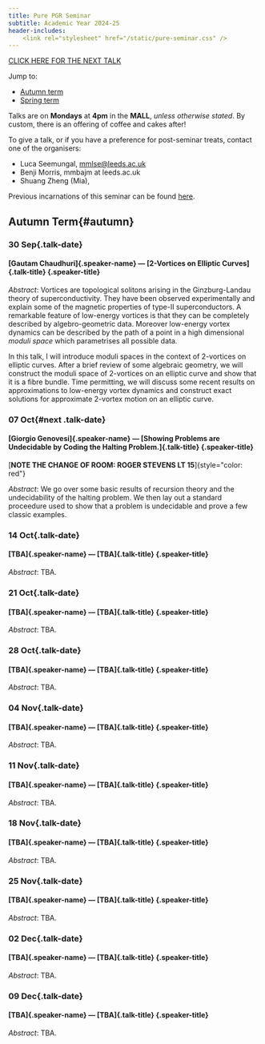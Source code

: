 ```yaml
---
title: Pure PGR Seminar
subtitle: Academic Year 2024-25
header-includes:
    <link rel="stylesheet" href="/static/pure-seminar.css" />
---
```


[CLICK HERE FOR THE NEXT TALK](#next)

Jump to:

- [Autumn term](#autumn)
- [Spring term](#spring)

Talks are on **Mondays** at **4pm** in the **MALL**, *unless otherwise stated*.
By custom, there is an offering of coffee and cakes after!

To give a talk, or if you have a preference for post-seminar treats, contact one of the organisers:

* Luca Seemungal, mmlse@leeds.ac.uk
* Benji Morris, mmbajm at leeds.ac.uk
* Shuang Zheng (Mia),

Previous incarnations of this seminar can be found [here](./archive).

## Autumn Term{#autumn}


### 30 Sep{.talk-date}
#### [Gautam Chaudhuri]{.speaker-name} — [2-Vortices on Elliptic Curves]{.talk-title} {.speaker-title}

*Abstract*: Vortices are topological solitons arising in the Ginzburg-Landau theory of superconductivity.
They have been observed experimentally and explain some of the magnetic properties of type-II superconductors.
A remarkable feature of low-energy vortices is that they can be completely described by algebro-geometric data.
Moreover low-energy vortex dynamics can be described by the path of a point in a high dimensional _moduli space_ which parametrises all possible data.

In this talk, I will introduce moduli spaces in the context of 2-vortices on elliptic curves.
After a brief review of some algebraic geometry, we will construct the moduli space of 2-vortices on an elliptic curve and show that it is a fibre bundle.
Time permitting, we will discuss some recent results on approximations to low-energy vortex dynamics and construct exact solutions for approximate 2-vortex motion on an elliptic curve.


### 07 Oct{#next .talk-date}
#### [Giorgio Genovesi]{.speaker-name} — [Showing Problems are Undecidable by Coding the Halting Problem.]{.talk-title} {.speaker-title}

[**NOTE THE CHANGE OF ROOM: ROGER STEVENS LT 15**]{style="color: red"}

*Abstract*: We go over some basic results of recursion theory and the undecidability of the halting problem. We then lay out a standard proceedure used to show that a problem is undecidable and prove a few classic examples.


### 14 Oct{.talk-date}
#### [TBA]{.speaker-name} — [TBA]{.talk-title} {.speaker-title}

*Abstract*: TBA.


### 21 Oct{.talk-date}
#### [TBA]{.speaker-name} — [TBA]{.talk-title} {.speaker-title}

*Abstract*: TBA.

### 28 Oct{.talk-date}
#### [TBA]{.speaker-name} — [TBA]{.talk-title} {.speaker-title}

*Abstract*: TBA.


### 04 Nov{.talk-date}
#### [TBA]{.speaker-name} — [TBA]{.talk-title} {.speaker-title}

*Abstract*: TBA.


### 11 Nov{.talk-date}
#### [TBA]{.speaker-name} — [TBA]{.talk-title} {.speaker-title}

*Abstract*: TBA.


### 18 Nov{.talk-date}
#### [TBA]{.speaker-name} — [TBA]{.talk-title} {.speaker-title}

*Abstract*: TBA.


### 25 Nov{.talk-date}
#### [TBA]{.speaker-name} — [TBA]{.talk-title} {.speaker-title}

*Abstract*: TBA.


### 02 Dec{.talk-date}
#### [TBA]{.speaker-name} — [TBA]{.talk-title} {.speaker-title}

*Abstract*: TBA.


### 09 Dec{.talk-date}
#### [TBA]{.speaker-name} — [TBA]{.talk-title} {.speaker-title}

*Abstract*: TBA.

